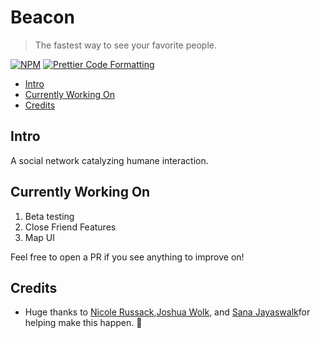 # Beacon <!-- omit in toc -->

> The fastest way to see your favorite people.

[![NPM](https://img.shields.io/npm/v/react-native.svg)](https://www.npmjs.com/package/react-native) [![Prettier Code Formatting](https://img.shields.io/badge/code_style-prettier-brightgreen.svg)](https://prettier.io)

- [Intro](#intro)
- [Currently Working On](#currently-working-on)
- [Credits](#credits)


## Intro
A social network catalyzing humane interaction. 
## Currently Working On

1. Beta testing
2. Close Friend Features
3. Map UI

Feel free to open a PR if you see anything to improve on!

## Credits
- Huge thanks to [Nicole Russack](https://www.linkedin.com/in/nicolerussack/),[Joshua Wolk](https://www.linkedin.com/in/joshgwolk/), and [Sana Jayaswalk](https://www.linkedin.com/in/sana-jayaswal-43a83b1b8/)for helping make this happen. 💪
